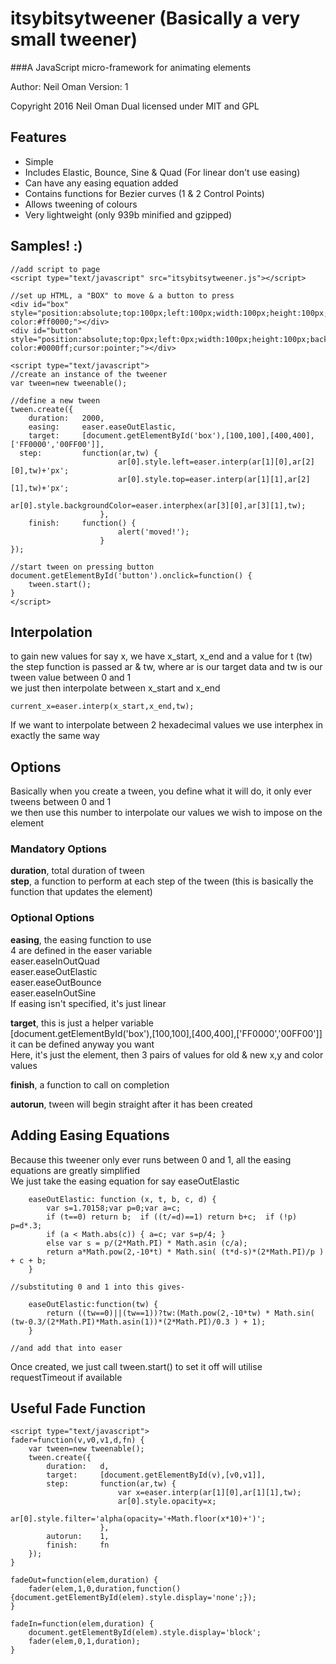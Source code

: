 # itsybitsytweener (Basically a very small tweener)

###A JavaScript micro-framework for animating elements

Author: Neil Oman
Version: 1

Copyright 2016 Neil Oman
Dual licensed under MIT and GPL

## Features

* Simple
* Includes Elastic, Bounce, Sine & Quad (For linear don't use easing)
* Can have any easing equation added
* Contains functions for Bezier curves (1 & 2 Control Points)
* Allows tweening of colours
* Very lightweight (only 939b minified and gzipped)

## Samples! :)

```
//add script to page
<script type="text/javascript" src="itsybitsytweener.js"></script>

//set up HTML, a "BOX" to move & a button to press
<div id="box" style="position:absolute;top:100px;left:100px;width:100px;height:100px;background-color:#ff0000;"></div>
<div id="button" style="position:absolute;top:0px;left:0px;width:100px;height:100px;background-color:#0000ff;cursor:pointer;"></div>

<script type="text/javascript">
//create an instance of the tweener
var tween=new tweenable();

//define a new tween
tween.create({
	duration:	2000,
	easing:		easer.easeOutElastic,
	target:		[document.getElementById('box'),[100,100],[400,400],['FF0000','00FF00']],
  step: 		function(ar,tw) {
					    ar[0].style.left=easer.interp(ar[1][0],ar[2][0],tw)+'px';
					    ar[0].style.top=easer.interp(ar[1][1],ar[2][1],tw)+'px';
					    ar[0].style.backgroundColor=easer.interphex(ar[3][0],ar[3][1],tw);
				    },
	finish:		function() {
					    alert('moved!');
				    }
});

//start tween on pressing button
document.getElementById('button').onclick=function() {
	tween.start();
}
</script>
```

## Interpolation

to gain new values for say x, we have x_start, x_end and a value for t (tw)   
the step function is passed ar & tw, where ar is our target data and tw is our tween value between 0 and 1   
we just then interpolate between x_start and x_end   

```
current_x=easer.interp(x_start,x_end,tw);
```

If we want to interpolate between 2 hexadecimal values we use interphex in exactly the same way

## Options

Basically when you create a tween, you define what it will do, it only ever tweens between 0 and 1   
we then use this number to interpolate our values we wish to impose on the element

### Mandatory Options

**duration**, total duration of tween   
**step**, a function to perform at each step of the tween (this is basically the function that updates the element)

### Optional Options

**easing**, the easing function to use   
4 are defined in the easer variable   
easer.easeInOutQuad   
easer.easeOutElastic   
easer.easeOutBounce   
easer.easeInOutSine   
If easing isn't specified, it's just linear

**target**, this is just a helper variable   
[document.getElementById('box'),[100,100],[400,400],['FF0000','00FF00']]   
it can be defined anyway you want   
Here, it's just the element, then 3 pairs of values for old & new x,y and color values   

**finish**, a function to call on completion

**autorun**, tween will begin straight after it has been created

## Adding Easing Equations

Because this tweener only ever runs between 0 and 1, all the easing equations are greatly simplified   
We just take the easing equation for say easeOutElastic

```
	easeOutElastic: function (x, t, b, c, d) {
		var s=1.70158;var p=0;var a=c;
		if (t==0) return b;  if ((t/=d)==1) return b+c;  if (!p) p=d*.3;
		if (a < Math.abs(c)) { a=c; var s=p/4; }
		else var s = p/(2*Math.PI) * Math.asin (c/a);
		return a*Math.pow(2,-10*t) * Math.sin( (t*d-s)*(2*Math.PI)/p ) + c + b;
	}

//substituting 0 and 1 into this gives-

	easeOutElastic:function(tw) {
		return ((tw==0)||(tw==1))?tw:(Math.pow(2,-10*tw) * Math.sin( (tw-0.3/(2*Math.PI)*Math.asin(1))*(2*Math.PI)/0.3 ) + 1);
	}

//and add that into easer
```

Once created, we just call tween.start() to set it off
will utilise requestTimeout if available

## Useful Fade Function

```
<script type="text/javascript">
fader=function(v,v0,v1,d,fn) {
	var tween=new tweenable();
	tween.create({
		duration:	d,
		target:		[document.getElementById(v),[v0,v1]],
		step:		function(ar,tw) {
						var x=easer.interp(ar[1][0],ar[1][1],tw);
						ar[0].style.opacity=x;
						ar[0].style.filter='alpha(opacity='+Math.floor(x*10)+')';
					},
		autorun:	1,
		finish:		fn
	});
}

fadeOut=function(elem,duration) {
	fader(elem,1,0,duration,function() {document.getElementById(elem).style.display='none';});
}

fadeIn=function(elem,duration) {
	document.getElementById(elem).style.display='block';
	fader(elem,0,1,duration);
}
```

